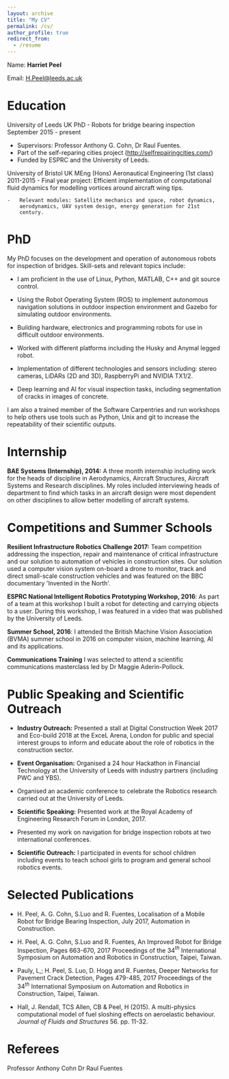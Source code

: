 ```yaml
---
layout: archive
title: "My CV"
permalink: /cv/
author_profile: true
redirect_from:
  - /resume
---
```


Name: **Harriet Peel**

Email: H.Peel@leeds.ac.uk

Education 
====

University of Leeds                                              UK
PhD - Robots for bridge bearing inspection     September 2015 - present
- Supervisors: Professor Anthony G. Cohn, Dr Raul Fuentes.
- Part of the self-reparing cities project (http://selfrepairingcities.com/)
- Funded by ESPRC and the University of Leeds.

University of Bristol                                       UK
MEng (Hons) Aeronautical Engineering (1st class)     2011-2015
    -   Final year project: Efficient implementation of computational
        fluid dynamics for modelling vortices around aircraft wing tips.

    -   Relevant modules: Satellite mechanics and space, robot dynamics,
        aerodynamics, UAV system design, energy generation for 21st
        century.


PhD
========
My PhD focuses on the development and operation of autonomous robots for
inspection of bridges. Skill-sets and relevant topics include:

-   I am proficient in the use of Linux, Python, MATLAB, C++ and git
    source control.

-   Using the Robot Operating System (ROS) to implement autonomous
    navigation solutions in outdoor inspection environment and Gazebo
    for simulating outdoor environments.

-   Building hardware, electronics and programming robots for use in
    difficult outdoor environments.

-   Worked with different platforms including the Husky and Anymal
    legged robot.

-   Implementation of different technologies and sensors including:
    stereo cameras, LiDARs (2D and 3D), RaspberryPi and NVIDIA TX1/2.

-   Deep learning and AI for visual inspection tasks, including
    segmentation of cracks in images of concrete.

I am also a trained member of the Software Carpentries and run workshops
to help others use tools such as Python, Unix and git to increase the
repeatability of their scientific outputs.

Internship 
========

**BAE Systems (Internship), 2014:** A three month internship including
work for the heads of discipline in Aerodynamics, Aircraft Structures,
Aircraft Systems and Research disciplines. My roles included
interviewing heads of department to find which tasks in an aircraft
design were most dependent on other disciplines to allow better
modelling of aircraft systems.

Competitions and Summer Schools
==========

**Resilient Infrastructure Robotics Challenge 2017:** Team competition
addressing the inspection, repair and maintenance of critical
infrastructure and our solution to automation of vehicles in
construction sites. Our solution used a computer vision system on-board
a drone to monitor, track and direct small-scale construction vehicles
and was featured on the BBC documentary 'Invented in the North'.

**ESPRC National Intelligent Robotics Prototyping Workshop, 2016**: As
part of a team at this workshop I built a robot for detecting and
carrying objects to a user. During this workshop, I was featured in a
video that was published by the University of Leeds.

**Summer School, 2016**: I attended the British Machine Vision
Association (BVMA) summer school in 2016 on computer vision, machine
learning, AI and its applications.

**Communications Training** I was selected to attend a scientific
communications masterclass led by Dr Maggie Aderin-Pollock.

Public Speaking and Scientific Outreach
========
-   **Industry Outreach:** Presented a stall at Digital Construction
    Week 2017 and Eco-build 2018 at the ExceL Arena, London for public
    and special interest groups to inform and educate about the role of
    robotics in the construction sector.

-   **Event Organisation:** Organised a 24 hour Hackathon in Financial
    Technology at the University of Leeds with industry partners
    (including PWC and YBS).

-   Organised an academic conference to celebrate the Robotics research
    carried out at the University of Leeds.

-   **Scientific Speaking:** Presented work at the Royal Academy of
    Engineering Research Forum in London, 2017.

-   Presented my work on navigation for bridge inspection robots at two
    international conferences.

-   **Scientific Outreach:** I participated in events for school
    children including events to teach school girls to program and
    general school robotics events.

Selected Publications
===========

-   H. Peel, A. G. Cohn, S.Luo and R. Fuentes, Localisation of a Mobile
    Robot for Bridge Bearing Inspection, July 2017, Automation in
    Construction.

-   H. Peel, A. G. Cohn, S.Luo and R. Fuentes, An Improved Robot for
    Bridge Inspection, Pages 663-670, 2017 Proceedings of the 34$^{th}$
    International Symposium on Automation and Robotics in Construction,
    Taipei, Taiwan.

-   Pauly, L,; H. Peel, S. Luo, D. Hogg and R. Fuentes, Deeper Networks
    for Pavement Crack Detection, Pages 479-485, 2017 Proceedings of the
    34$^{th}$ International Symposium on Automation and Robotics in
    Construction, Taipei, Taiwan.

-   Hall, J. Rendall, TCS Allen, CB & Peel, H (2015). A multi-physics
    computational model of fuel sloshing effects on aeroelastic
    behaviour. *Journal of Fluids and Structures* 56. pp. 11-32.

Referees
===========

  Professor Anthony Cohn                        Dr Raul Fuentes
 

